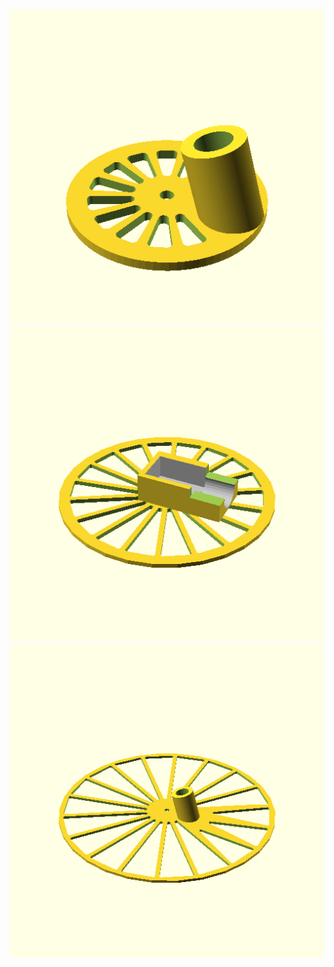 ![CookingSpoonHolder](stl/CookingSpoonHolder.png)
![MotorHolder](stl/MotorHolder.png)
![CottonWollHolder](stl/CottonWollHolder.png)
